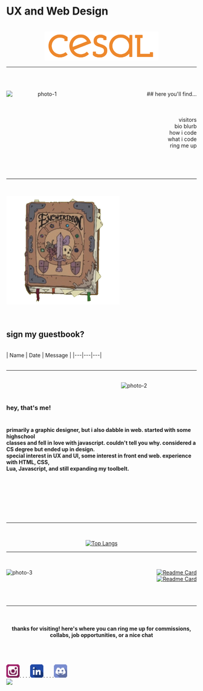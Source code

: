 # UX and Web Design

<div align="center">
<br>

  <img src="images/Full-Color-Logotype.png" alt="Logo" width="300">

<br>

<hr>
<br>
<br>

<img src="images/photo-1.png" alt="photo-1" width="200" align="left"></img>

<p align="right" style="text-align: right">
## here you'll find...
<br>
<br>
<br>
<br>
visitors
<br>bio blurb
<br>how i code
<br>what i code
<br>ring me up
</div>

<br>

<br>
<br>
<hr>

<br>

<a href="https://github.com/tglass3/tglass3/issues/1"><img src="images/photo-5.png" alt="Enchiridion" width="300" ></a>
<br>
<br>
<br>
<h2>sign my guestbook?</h2>
<br>
<!-- Guestbook -->
| Name | Date | Message |
|---|---|---|

<!-- /Guestbook -->
<!-- Still figuring this one out -->





<br>

<br>
<hr>

<br>

<div align="left" >
<img src="images/photo-2.png" alt="photo-2" width="200" align="right"></img>

<br>
<br>
<h3>hey, that's me!</3>
<br>
<br>
<h4>
primarily a graphic designer, but i also dabble in web. started with some highschool
<br>classes and fell in love with javascript. couldn't tell you why. considered a CS degree but ended up in design.
<br>
special interest in UX and UI, some interest in front end web. experience with HTML, CSS,
<br>Lua, Javascript, and still expanding my toolbelt.
</h4></div>

<br>
<br>
<br>
<br>
<br>

<br>
<hr>

<br>

<div align="center">

[![Top Langs](https://github-readme-stats.vercel.app/api/top-langs/?username=tglass3&layout=donut)](https://github.com/tglass3/github-readme-stats)

</div>





<hr>

<br>

<img src="images/photo-3.png" alt="photo-3" width="200" align="left"></img>

<div align="right" >

[![Readme Card](https://github-readme-stats.vercel.app/api/pin/?username=tglass3&repo=diy-landing-page-starter)](https://github.com/tglass/github-readme-stats)
<br>
[![Readme Card](https://github-readme-stats.vercel.app/api/pin/?username=tglass3&repo=Puzzle-Game-Lock-Screen)](https://github.com/tglass/github-readme-stats)

</div>

<br>
<br>

<hr>
<br>
<h4 align="center">thanks for visiting! here's where you can ring me up for commissions, collabs, job opportunities, or a nice chat</h4>
<br>

<br>
<br>
<a href="https://www.instagram.com/tilapiyawn/"><img src="Social_Media/Minimalistic_Shaded/Instagram.png" alt="Instagram" width="35"></a>. . . .<a href="https://www.linkedin.com/in/talia-glass-712489237/"><img src="Social_Media/Minimalistic_Shaded/LinkedIn.png" width="35"></a>. . . .<a href="discordapp.com/users/553302297527189525"><img src="Social_Media/Minimalistic_Shaded/Discord.png" width="35"></a>

<br>

<img src="images/photo-4.png" width="200">

</div>